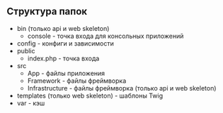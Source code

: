 ## Структура папок

* bin (только api и web skeleton)
    * console - точка входа для консольных приложений
* config - конфиги и зависимости
* public
    * index.php - точка входа
* src
    * App - файлы приложения
    * Framework - файлы фреймворка
    * Infrastructure - файлы фреймворка (только api и web skeleton)
* templates (только web skeleton) - шаблоны Twig
* var - кэш
